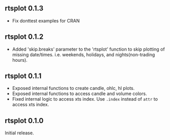 ## rtsplot 0.1.3

* Fix donttest examples for CRAN

## rtsplot 0.1.2

* Added 'skip.breaks' parameter to the 'rtsplot' function to skip plotting of 
  missing date/times. i.e. weekends, holidays, and nights(non-trading hours).

## rtsplot 0.1.1

* Exposed internal functions to create candle, ohlc, hl plots.
* Exposed internal functions to access candle and volume colors.
* Fixed internal logic to access xts index. Use `.index` instead of `attr` to access xts index.

## rtsplot 0.1.0

Initial release.
